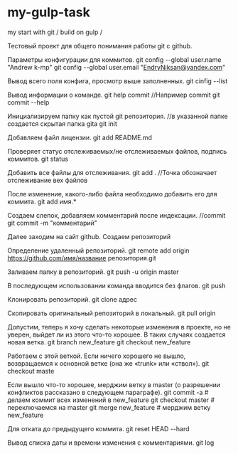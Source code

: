 # my-gulp-task
my start with git / build on gulp / 

Тестовый проект для общего понимания работы git с github.


Параметры конфигурации для коммитов. 
git config --global user.name "Andrew k-mp"
git config --global user.email "EndryNiksan@yandex.com"

Вывод всего поля конфига, просмотр выше заполненных. 
git cinfig --list

Вывод информации о команде.
git help commit //Например commit
git commit --help

Инициализируем папку как пустой git репозитория. //в указанной папке создается скрытая папка gita
git init

Добавляем файл лицензии.
git add README.md

Проверяет статус отслеживаемых/не отслеживаемых файлов, подпись коммитов.
git status

Добавить все файлы для отслеживания.
git add . //Точка обозначает отслеживание вех файлов

После изменение, какого-либо файла необходимо добавить его для коммита.
git add имя.*

Создаем слепок, добавляем комментарий после индексации. //commit
git commit -m "комментарий"

Далее заходим на сайт github.
Создаем репозиторий

Определение удаленный репозиторий.
git remote add origin https://github.com/имя/название репозитория.git

Заливаем папку в репозиторий.
git push -u origin master

В последующем использовании команда вводится без флагов. 
git push

Клонировать репозиторий.
git clone адрес

Скопировать оригинальный репозиторий в локальный.
git pull origin

Допустим, теперь я хочу сделать некоторые изменения в проекте, но не уверен, выйдет ли из этого что-то хорошее. В таких случаях создается новая ветка.
git branch new_feature
git checkout new_feature

Работаем с этой веткой. Если ничего хорошего не вышло, возвращаемся к основной ветке (она же «trunk» или «ствол»).
git checkout maste

Если вышло что-то хорошее, мерджим ветку в master (о разрешении конфликтов рассказано в следующем параграфе).
git commit -a # делаем коммит всех изменений в new_feature
git checkout master # переключаемся на master
git merge new_feature # мерджим ветку new_feature

Для отката до предыдущего коммита.
git reset HEAD --hard

Вывод списка даты и времени изменения с комментариями.
git log
